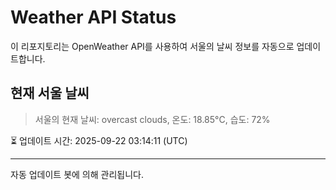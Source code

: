 
# Weather API Status

이 리포지토리는 OpenWeather API를 사용하여 서울의 날씨 정보를 자동으로 업데이트합니다.

## 현재 서울 날씨
> 서울의 현재 날씨: overcast clouds, 온도: 18.85°C, 습도: 72%

⏳ 업데이트 시간: 2025-09-22 03:14:11 (UTC)

---
자동 업데이트 봇에 의해 관리됩니다.

